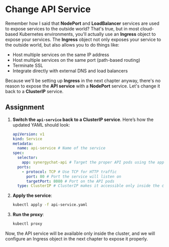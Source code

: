 # Change API Service

Remember how I said that **NodePort** and **LoadBalancer** services are used to expose services to the outside world? That's true, but in most cloud-based Kubernetes environments, you'll actually use an **Ingress** object to expose your services. The **Ingress** object not only exposes your service to the outside world, but also allows you to do things like:

- Host multiple services on the same IP address
- Host multiple services on the same port (path-based routing)
- Terminate SSL
- Integrate directly with external DNS and load balancers

Because we'll be setting up **Ingress** in the next chapter anyway, there's no reason to expose the **API service** with a **NodePort** service. Let's change it back to a **ClusterIP** service.

## Assignment

1. **Switch the `api-service` back to a ClusterIP service**. Here’s how the updated YAML should look:

   ```yaml
   apiVersion: v1
   kind: Service
   metadata:
     name: api-service # Name of the service
   spec:
     selector:
       app: synergychat-api # Target the proper API pods using the app label
     ports:
       - protocol: TCP # Use TCP for HTTP traffic
         port: 80 # Port the service will listen on
         targetPort: 8080 # Port on the API pods
     type: ClusterIP # ClusterIP makes it accessible only inside the cluster
   ```

2. **Apply the service**:

   ```bash
   kubectl apply -f api-service.yaml
   ```

3. **Run the proxy**:

   ```bash
   kubectl proxy
   ```

Now, the API service will be available only inside the cluster, and we will configure an Ingress object in the next chapter to expose it properly.

```

```
